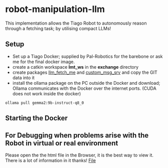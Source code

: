 # robot-manipulation-llm
This implementation allows the Tiago Robot to autonomously reason through a fetching task; by utilising compact LLMs! 

## Setup
- Set up a Tiago Docker; supplied by Pal-Robotics for the barebone or ask me for the final docker image. 
- create a catkin workspace **lmt_ws** in the **exchange** directory
- create packages [llm_fetch_me](./llm_fetch_me) and [custom_msg_srv](./custom_msg_srv) and copy the GIT data into it
- install the ollama package on the PC outside the Docker and download; Ollama communicates with the Docker over the internet ports. (CUDA does not work inside the docker)

```ollama pull gemma2:9b-instruct-q8_0```

## Starting the Docker

## For Debugging when problems arise with the Robot in virtual or real environment
Please open the the html file in the Browser, it is the best way to view it. There is a lot of information in it thanks! [File](./How_to_start_and_operate.html)
